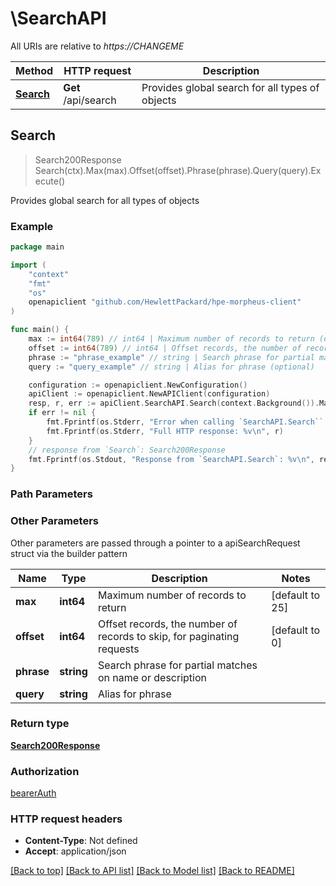 # \SearchAPI

All URIs are relative to *https://CHANGEME*

Method | HTTP request | Description
------------- | ------------- | -------------
[**Search**](SearchAPI.md#Search) | **Get** /api/search | Provides global search for all types of objects



## Search

> Search200Response Search(ctx).Max(max).Offset(offset).Phrase(phrase).Query(query).Execute()

Provides global search for all types of objects



### Example

```go
package main

import (
	"context"
	"fmt"
	"os"
	openapiclient "github.com/HewlettPackard/hpe-morpheus-client"
)

func main() {
	max := int64(789) // int64 | Maximum number of records to return (optional) (default to 25)
	offset := int64(789) // int64 | Offset records, the number of records to skip, for paginating requests (optional) (default to 0)
	phrase := "phrase_example" // string | Search phrase for partial matches on name or description (optional)
	query := "query_example" // string | Alias for phrase (optional)

	configuration := openapiclient.NewConfiguration()
	apiClient := openapiclient.NewAPIClient(configuration)
	resp, r, err := apiClient.SearchAPI.Search(context.Background()).Max(max).Offset(offset).Phrase(phrase).Query(query).Execute()
	if err != nil {
		fmt.Fprintf(os.Stderr, "Error when calling `SearchAPI.Search``: %v\n", err)
		fmt.Fprintf(os.Stderr, "Full HTTP response: %v\n", r)
	}
	// response from `Search`: Search200Response
	fmt.Fprintf(os.Stdout, "Response from `SearchAPI.Search`: %v\n", resp)
}
```

### Path Parameters



### Other Parameters

Other parameters are passed through a pointer to a apiSearchRequest struct via the builder pattern


Name | Type | Description  | Notes
------------- | ------------- | ------------- | -------------
 **max** | **int64** | Maximum number of records to return | [default to 25]
 **offset** | **int64** | Offset records, the number of records to skip, for paginating requests | [default to 0]
 **phrase** | **string** | Search phrase for partial matches on name or description | 
 **query** | **string** | Alias for phrase | 

### Return type

[**Search200Response**](Search200Response.md)

### Authorization

[bearerAuth](../README.md#bearerAuth)

### HTTP request headers

- **Content-Type**: Not defined
- **Accept**: application/json

[[Back to top]](#) [[Back to API list]](../README.md#documentation-for-api-endpoints)
[[Back to Model list]](../README.md#documentation-for-models)
[[Back to README]](../README.md)

